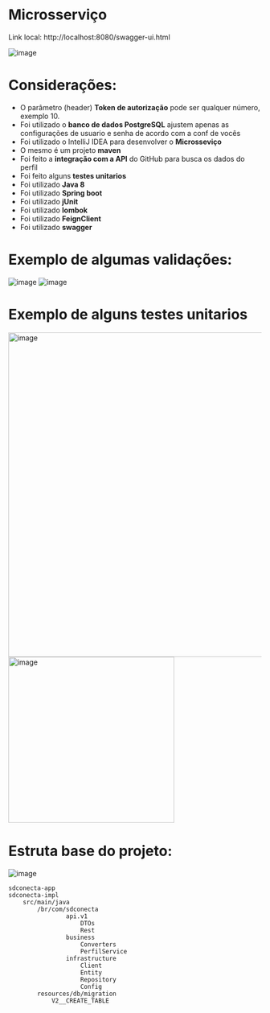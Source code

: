 
#  Microsserviço

Link local: http://localhost:8080/swagger-ui.html

![image](https://user-images.githubusercontent.com/37228699/219452575-a6dcc970-11d2-46d9-9570-18822f4e595f.png)


# Considerações:

* O parâmetro (header) **Token de autorização** pode ser qualquer número, exemplo 10.
* Foi utilizado o **banco de dados PostgreSQL** ajustem apenas as configurações de usuario e senha de acordo com a  conf de vocês 
* Foi utilizado o IntelliJ IDEA para desenvolver o **Microsseviço**
* O mesmo é um projeto **maven** 
* Foi feito a **integração com a API** do GitHub para busca os dados do perfil
* Foi feito alguns **testes unitarios** 
* Foi utilizado **Java 8** 
* Foi utilizado **Spring boot** 
* Foi utilizado **jUnit** 
* Foi utilizado **lombok** 
* Foi utilizado **FeignClient**
* Foi utilizado **swagger**

# Exemplo de algumas validações: 

![image](https://user-images.githubusercontent.com/37228699/219453237-0377cee4-e1b7-4c5c-ac87-8350f587b5e9.png)
![image](https://user-images.githubusercontent.com/37228699/219455967-37742ce7-fdf2-4efe-a073-577ccb5295f0.png)


# Exemplo de alguns testes unitarios 
<img width="645" alt="image" src="https://user-images.githubusercontent.com/37228699/219528975-51fd5a14-c2db-4f13-b51a-338e59b8f6b6.png">
<img width="330" alt="image" src="https://user-images.githubusercontent.com/37228699/219528806-50fe9c7a-dee3-4cb0-98ea-2f8028817905.png">

# Estruta base do projeto:

![image](https://user-images.githubusercontent.com/37228699/219453794-dd111334-9598-4cf8-acc4-2a7b49243abb.png)


```
sdconecta-app
sdconecta-impl
	src/main/java
		/br/com/sdconecta
				api.v1
					DTOs
					Rest	
				business
					Converters
					PerfilService
				infrastructure
					Client
					Entity
					Repository
					Config
		resources/db/migration
			V2__CREATE_TABLE
```

